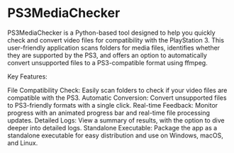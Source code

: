 # PS3MediaChecker
PS3MediaChecker is a Python-based tool designed to help you quickly check and convert video files for compatibility with the PlayStation 3.  This user-friendly application scans folders for media files, identifies whether they are supported by the PS3, and offers an option to automatically convert unsupported files to a PS3-compatible format using ffmpeg.

Key Features:

File Compatibility Check: Easily scan folders to check if your video files are compatible with the PS3.
Automatic Conversion: Convert unsupported files to PS3-friendly formats with a single click.
Real-time Feedback: Monitor progress with an animated progress bar and real-time file processing updates.
Detailed Logs: View a summary of results, with the option to dive deeper into detailed logs.
Standalone Executable: Package the app as a standalone executable for easy distribution and use on Windows, macOS, and Linux.
